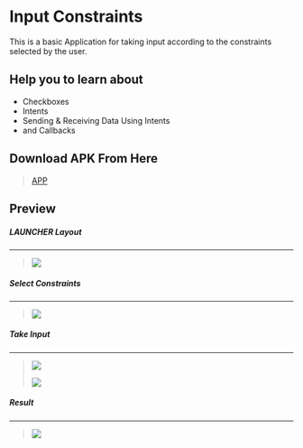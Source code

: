 # Input Constraints

This is a basic Application for taking input according to the constraints selected by the user.

## Help you to learn about 

* Checkboxes
* Intents
* Sending & Receiving Data Using Intents
* and Callbacks

## Download APK From Here

> [APP](https://github.com/harshitmody72/Input_Constraints/blob/master/Resources/apk/debug/app-debug.apk?raw=true)
> 

## Preview

##### LAUNCHER Layout
---
> ![](https://github.com/harshitmody72/Input_Constraints/blob/master/Resources/1.png)
> 

##### Select Constraints
---
> ![](https://github.com/harshitmody72/Input_Constraints/blob/master/Resources/2.png)
> 

##### Take Input
---
> ![](https://github.com/harshitmody72/Input_Constraints/blob/master/Resources/3.png)
> 
> ![](https://github.com/harshitmody72/Input_Constraints/blob/master/Resources/4.png)
> 
##### Result
---
> ![](https://github.com/harshitmody72/Input_Constraints/blob/master/Resources/5.png)
